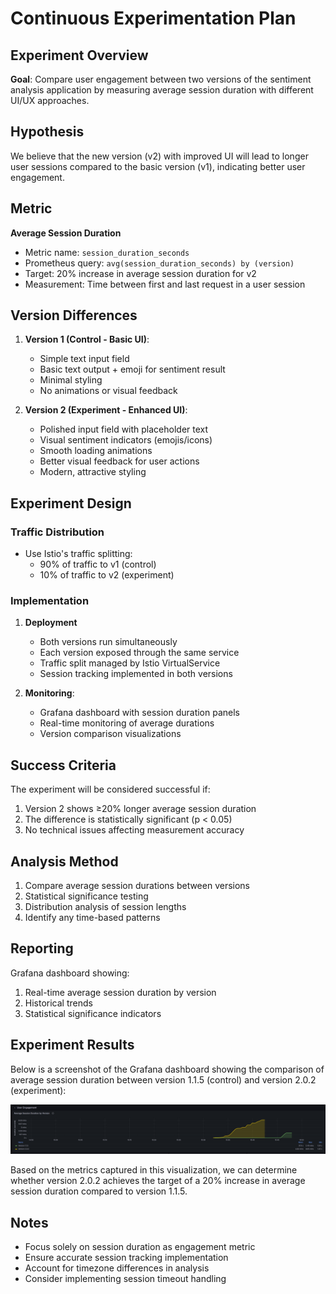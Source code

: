 # Continuous Experimentation Plan

## Experiment Overview
**Goal**: Compare user engagement between two versions of the sentiment analysis application by measuring average session duration with different UI/UX approaches.

## Hypothesis
We believe that the new version (v2) with improved UI will lead to longer user sessions compared to the basic version (v1), indicating better user engagement.

## Metric
**Average Session Duration**
- Metric name: `session_duration_seconds`
- Prometheus query: `avg(session_duration_seconds) by (version)`
- Target: 20% increase in average session duration for v2
- Measurement: Time between first and last request in a user session

## Version Differences
1. **Version 1 (Control - Basic UI)**:
   - Simple text input field
   - Basic text output + emoji for sentiment result
   - Minimal styling
   - No animations or visual feedback

2. **Version 2 (Experiment - Enhanced UI)**:
   - Polished input field with placeholder text
   - Visual sentiment indicators (emojis/icons)
   - Smooth loading animations
   - Better visual feedback for user actions
   - Modern, attractive styling

## Experiment Design

### Traffic Distribution
- Use Istio's traffic splitting:
  - 90% of traffic to v1 (control)
  - 10% of traffic to v2 (experiment)

### Implementation
1. **Deployment**
   - Both versions run simultaneously
   - Each version exposed through the same service
   - Traffic split managed by Istio VirtualService
   - Session tracking implemented in both versions

2. **Monitoring**:
   - Grafana dashboard with session duration panels
   - Real-time monitoring of average durations
   - Version comparison visualizations

## Success Criteria
The experiment will be considered successful if:
1. Version 2 shows ≥20% longer average session duration
2. The difference is statistically significant (p < 0.05)
3. No technical issues affecting measurement accuracy


## Analysis Method
1. Compare average session durations between versions
2. Statistical significance testing
3. Distribution analysis of session lengths
4. Identify any time-based patterns

## Reporting
Grafana dashboard showing:
1. Real-time average session duration by version
2. Historical trends
3. Statistical significance indicators

## Experiment Results

Below is a screenshot of the Grafana dashboard showing the comparison of average session duration between version 1.1.5 (control) and version 2.0.2 (experiment):

![Average Session Duration Comparison](images/experiment.png)

Based on the metrics captured in this visualization, we can determine whether version 2.0.2 achieves the target of a 20% increase in average session duration compared to version 1.1.5.


## Notes
- Focus solely on session duration as engagement metric
- Ensure accurate session tracking implementation
- Account for timezone differences in analysis
- Consider implementing session timeout handling 